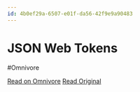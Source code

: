 ```yaml
---
id: 4b0ef29a-6507-e01f-da56-42f9e9a90483
---
```


# JSON Web Tokens
#Omnivore

[Read on Omnivore](https://omnivore.app/me/rfc-7519-txt-189f62c7874)
[Read Original](https://www.rfc-editor.org/rfc/pdfrfc/rfc7519.txt.pdf)



